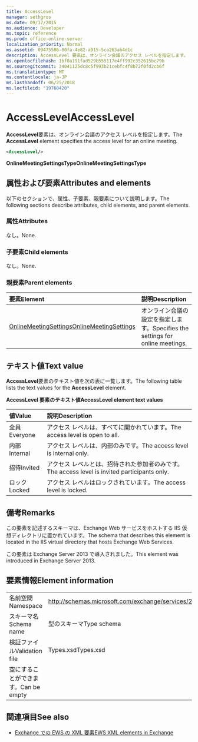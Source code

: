 ```yaml
---
title: AccessLevel
manager: sethgros
ms.date: 09/17/2015
ms.audience: Developer
ms.topic: reference
ms.prod: office-online-server
localization_priority: Normal
ms.assetid: 09475586-00fa-4e82-a915-5ca263ab4d1c
description: AccessLevel 要素は、オンライン会議のアクセス レベルを指定します。
ms.openlocfilehash: 1bf0a191fad529b555117e4ff992c352615bc79b
ms.sourcegitcommit: 34041125dc8c5f993b21cebfc4f8b72f0fd2cb6f
ms.translationtype: MT
ms.contentlocale: ja-JP
ms.lasthandoff: 06/25/2018
ms.locfileid: "19760420"
---
```

# <a name="accesslevel"></a><span data-ttu-id="10db6-103">AccessLevel</span><span class="sxs-lookup"><span data-stu-id="10db6-103">AccessLevel</span></span>

<span data-ttu-id="10db6-104">**AccessLevel**要素は、オンライン会議のアクセス レベルを指定します。</span><span class="sxs-lookup"><span data-stu-id="10db6-104">The **AccessLevel** element specifies the access level for an online meeting.</span></span> 
  
```XML
<AccessLevel/>
```

 <span data-ttu-id="10db6-105">**OnlineMeetingSettingsType**</span><span class="sxs-lookup"><span data-stu-id="10db6-105">**OnlineMeetingSettingsType**</span></span>
## <a name="attributes-and-elements"></a><span data-ttu-id="10db6-106">属性および要素</span><span class="sxs-lookup"><span data-stu-id="10db6-106">Attributes and elements</span></span>

<span data-ttu-id="10db6-107">以下のセクションで、属性、子要素、親要素について説明します。</span><span class="sxs-lookup"><span data-stu-id="10db6-107">The following sections describe attributes, child elements, and parent elements.</span></span>
  
### <a name="attributes"></a><span data-ttu-id="10db6-108">属性</span><span class="sxs-lookup"><span data-stu-id="10db6-108">Attributes</span></span>

<span data-ttu-id="10db6-109">なし。</span><span class="sxs-lookup"><span data-stu-id="10db6-109">None.</span></span>
  
### <a name="child-elements"></a><span data-ttu-id="10db6-110">子要素</span><span class="sxs-lookup"><span data-stu-id="10db6-110">Child elements</span></span>

<span data-ttu-id="10db6-111">なし。</span><span class="sxs-lookup"><span data-stu-id="10db6-111">None.</span></span>
  
### <a name="parent-elements"></a><span data-ttu-id="10db6-112">親要素</span><span class="sxs-lookup"><span data-stu-id="10db6-112">Parent elements</span></span>

|<span data-ttu-id="10db6-113">**要素**</span><span class="sxs-lookup"><span data-stu-id="10db6-113">**Element**</span></span>|<span data-ttu-id="10db6-114">**説明**</span><span class="sxs-lookup"><span data-stu-id="10db6-114">**Description**</span></span>|
|:-----|:-----|
|[<span data-ttu-id="10db6-115">OnlineMeetingSettings</span><span class="sxs-lookup"><span data-stu-id="10db6-115">OnlineMeetingSettings</span></span>](onlinemeetingsettings.md) <br/> |<span data-ttu-id="10db6-116">オンライン会議の設定を指定します。</span><span class="sxs-lookup"><span data-stu-id="10db6-116">Specifies the settings for online meetings.</span></span>  <br/> |
   
## <a name="text-value"></a><span data-ttu-id="10db6-117">テキスト値</span><span class="sxs-lookup"><span data-stu-id="10db6-117">Text value</span></span>

<span data-ttu-id="10db6-118">**AccessLevel**要素のテキスト値を次の表に一覧します。</span><span class="sxs-lookup"><span data-stu-id="10db6-118">The following table lists the text values for the **AccessLevel** element.</span></span> 
  
<span data-ttu-id="10db6-119">**AccessLevel 要素のテキスト値**</span><span class="sxs-lookup"><span data-stu-id="10db6-119">**AccessLevel element text values**</span></span>

|<span data-ttu-id="10db6-120">**値**</span><span class="sxs-lookup"><span data-stu-id="10db6-120">**Value**</span></span>|<span data-ttu-id="10db6-121">**説明**</span><span class="sxs-lookup"><span data-stu-id="10db6-121">**Description**</span></span>|
|:-----|:-----|
|<span data-ttu-id="10db6-122">全員</span><span class="sxs-lookup"><span data-stu-id="10db6-122">Everyone</span></span>  <br/> |<span data-ttu-id="10db6-123">アクセス レベルは、すべてに開かれています。</span><span class="sxs-lookup"><span data-stu-id="10db6-123">The access level is open to all.</span></span>  <br/> |
|<span data-ttu-id="10db6-124">内部</span><span class="sxs-lookup"><span data-stu-id="10db6-124">Internal</span></span>  <br/> |<span data-ttu-id="10db6-125">アクセス レベルは、内部のみです。</span><span class="sxs-lookup"><span data-stu-id="10db6-125">The access level is internal only.</span></span>  <br/> |
|<span data-ttu-id="10db6-126">招待</span><span class="sxs-lookup"><span data-stu-id="10db6-126">Invited</span></span>  <br/> |<span data-ttu-id="10db6-127">アクセス レベルとは、招待された参加者のみです。</span><span class="sxs-lookup"><span data-stu-id="10db6-127">The access level is invited participants only.</span></span>  <br/> |
|<span data-ttu-id="10db6-128">ロック</span><span class="sxs-lookup"><span data-stu-id="10db6-128">Locked</span></span>  <br/> |<span data-ttu-id="10db6-129">アクセス レベルはロックされています。</span><span class="sxs-lookup"><span data-stu-id="10db6-129">The access level is locked.</span></span>  <br/> |
   
## <a name="remarks"></a><span data-ttu-id="10db6-130">備考</span><span class="sxs-lookup"><span data-stu-id="10db6-130">Remarks</span></span>

<span data-ttu-id="10db6-131">この要素を記述するスキーマは、Exchange Web サービスをホストする IIS 仮想ディレクトリに置かれています。</span><span class="sxs-lookup"><span data-stu-id="10db6-131">The schema that describes this element is located in the IIS virtual directory that hosts Exchange Web Services.</span></span>
  
<span data-ttu-id="10db6-132">この要素は Exchange Server 2013 で導入されました。</span><span class="sxs-lookup"><span data-stu-id="10db6-132">This element was introduced in Exchange Server 2013.</span></span>
  
## <a name="element-information"></a><span data-ttu-id="10db6-133">要素情報</span><span class="sxs-lookup"><span data-stu-id="10db6-133">Element information</span></span>

|||
|:-----|:-----|
|<span data-ttu-id="10db6-134">名前空間</span><span class="sxs-lookup"><span data-stu-id="10db6-134">Namespace</span></span>  <br/> |http://schemas.microsoft.com/exchange/services/2006/types  <br/> |
|<span data-ttu-id="10db6-135">スキーマ名</span><span class="sxs-lookup"><span data-stu-id="10db6-135">Schema name</span></span>  <br/> |<span data-ttu-id="10db6-136">型のスキーマ</span><span class="sxs-lookup"><span data-stu-id="10db6-136">Type schema</span></span>  <br/> |
|<span data-ttu-id="10db6-137">検証ファイル</span><span class="sxs-lookup"><span data-stu-id="10db6-137">Validation file</span></span>  <br/> |<span data-ttu-id="10db6-138">Types.xsd</span><span class="sxs-lookup"><span data-stu-id="10db6-138">Types.xsd</span></span>  <br/> |
|<span data-ttu-id="10db6-139">空にすることができます。</span><span class="sxs-lookup"><span data-stu-id="10db6-139">Can be empty</span></span>  <br/> ||
   
## <a name="see-also"></a><span data-ttu-id="10db6-140">関連項目</span><span class="sxs-lookup"><span data-stu-id="10db6-140">See also</span></span>

- [<span data-ttu-id="10db6-141">Exchange での EWS の XML 要素</span><span class="sxs-lookup"><span data-stu-id="10db6-141">EWS XML elements in Exchange</span></span>](ews-xml-elements-in-exchange.md)

